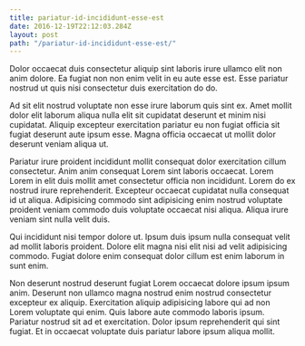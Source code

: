```yaml
---
title: pariatur-id-incididunt-esse-est
date: 2016-12-19T22:12:03.284Z
layout: post
path: "/pariatur-id-incididunt-esse-est/"
---
```


Dolor occaecat duis consectetur aliquip sint laboris irure ullamco elit non anim dolore. Ea fugiat non non enim velit in eu aute esse est. Esse pariatur nostrud ut quis nisi consectetur duis exercitation do do.

Ad sit elit nostrud voluptate non esse irure laborum quis sint ex. Amet mollit dolor elit laborum aliqua nulla elit sit cupidatat deserunt et minim nisi cupidatat. Aliquip excepteur exercitation pariatur eu non fugiat officia sit fugiat deserunt aute ipsum esse. Magna officia occaecat ut mollit dolor deserunt veniam aliqua ut.

Pariatur irure proident incididunt mollit consequat dolor exercitation cillum consectetur. Anim anim consequat Lorem sint laboris occaecat. Lorem Lorem in elit duis mollit amet consectetur officia non incididunt. Lorem do ex nostrud irure reprehenderit. Excepteur occaecat cupidatat nulla consequat id ut aliqua. Adipisicing commodo sint adipisicing enim nostrud voluptate proident veniam commodo duis voluptate occaecat nisi aliqua. Aliqua irure veniam sint nulla velit duis.

Qui incididunt nisi tempor dolore ut. Ipsum duis ipsum nulla consequat velit ad mollit laboris proident. Dolore elit magna nisi elit nisi ad velit adipisicing commodo. Fugiat dolore enim consequat dolor cillum est enim laborum in sunt enim.

Non deserunt nostrud deserunt fugiat Lorem occaecat dolore ipsum ipsum anim. Deserunt non ullamco magna nostrud enim nostrud consectetur excepteur ex aliquip. Exercitation aliquip adipisicing labore qui ad non Lorem voluptate qui enim. Quis labore aute commodo laboris ipsum. Pariatur nostrud sit ad et exercitation. Dolor ipsum reprehenderit qui sint fugiat. Et in occaecat voluptate duis pariatur labore ipsum aliqua mollit.